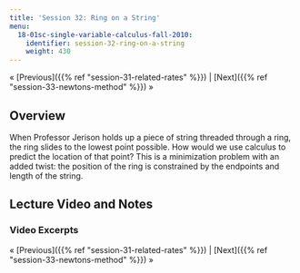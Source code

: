 ```yaml
---
title: 'Session 32: Ring on a String'
menu:
  18-01sc-single-variable-calculus-fall-2010:
    identifier: session-32-ring-on-a-string
    weight: 430
---
```

« [Previous]({{% ref "session-31-related-rates" %}}) | [Next]({{% ref "session-33-newtons-method" %}}) »

Overview
--------

When Professor Jerison holds up a piece of string threaded through a ring, the ring slides to the lowest point possible. How would we use calculus to predict the location of that point? This is a minimization problem with an added twist: the position of the ring is constrained by the endpoints and length of the string.

Lecture Video and Notes
-----------------------

### Video Excerpts

« [Previous]({{% ref "session-31-related-rates" %}}) | [Next]({{% ref "session-33-newtons-method" %}}) »